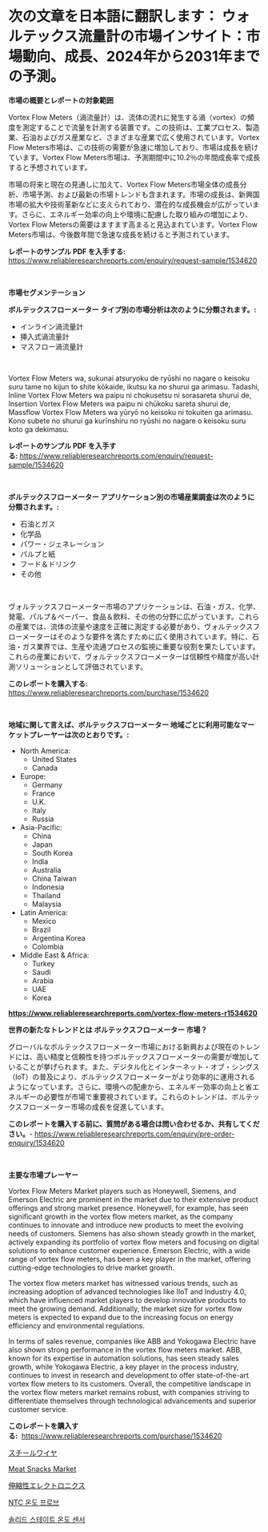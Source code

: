 <p><h1>次の文章を日本語に翻訳します： ウォルテックス流量計の市場インサイト：市場動向、成長、2024年から2031年までの予測。</h1></p><p><strong>市場の概要とレポートの対象範囲</strong></p>
<p><p>Vortex Flow Meters（渦流量計）は、流体の流れに発生する渦（vortex）の頻度を測定することで流量を計測する装置です。この技術は、工業プロセス、製造業、石油およびガス産業など、さまざまな産業で広く使用されています。Vortex Flow Meters市場は、この技術の需要が急速に増加しており、市場は成長を続けています。Vortex Flow Meters市場は、予測期間中に10.2％の年間成長率で成長すると予想されています。</p><p>市場の将来と現在の見通しに加えて、Vortex Flow Meters市場全体の成長分析、市場予測、および最新の市場トレンドも含まれます。市場の成長は、新興国市場の拡大や技術革新などに支えられており、潜在的な成長機会が広がっています。さらに、エネルギー効率の向上や環境に配慮した取り組みの増加により、Vortex Flow Metersの需要はますます高まると見込まれています。Vortex Flow Meters市場は、今後数年間で急速な成長を続けると予測されています。</p></p>
<p><strong>レポートのサンプル PDF を入手する:</strong> <a href="https://www.reliableresearchreports.com/enquiry/request-sample/1534620">https://www.reliableresearchreports.com/enquiry/request-sample/1534620</a></p>
<p>&nbsp;</p>
<p><strong>市場セグメンテーション</strong></p>
<p><strong>ボルテックスフローメーター タイプ別の市場分析は次のように分類されます。:</strong></p>
<p><ul><li>インライン渦流量計</li><li>挿入式渦流量計</li><li>マスフロー渦流量計</li></ul></p>
<p>&nbsp;</p>
<p><p>Vortex Flow Meters wa, sukunai atsuryoku de ryūshi no nagare o keisoku suru tame no kijun to shite kōkaide, ikutsu ka no shurui ga arimasu. Tadashi, Inline Vortex Flow Meters wa paipu ni chokusetsu ni sorasareta shurui de, Insertion Vortex Flow Meters wa paipu ni chūkoku sareta shurui de, Massflow Vortex Flow Meters wa yūryō no keisoku ni tokuiten ga arimasu. Kono subete no shurui ga kurīnshiru no ryūshi no nagare o keisoku suru koto ga dekimasu.</p></p>
<p><strong>レポートのサンプル PDF を入手する:</strong>&nbsp;<a href="https://www.reliableresearchreports.com/enquiry/request-sample/1534620">https://www.reliableresearchreports.com/enquiry/request-sample/1534620</a></p>
<p>&nbsp;</p>
<p><strong> ボルテックスフローメーター アプリケーション別の市場産業調査は次のように分類されます。:</strong></p>
<p><ul><li>石油とガス</li><li>化学品</li><li>パワー・ジェネレーション</li><li>パルプと紙</li><li>フード＆ドリンク</li><li>その他</li></ul></p>
<p>&nbsp;</p>
<p><p>ヴォルテックスフローメーター市場のアプリケーションは、石油・ガス、化学、発電、パルプ＆ペーパー、食品＆飲料、その他の分野に広がっています。これらの産業では、流体の流量や速度を正確に測定する必要があり、ヴォルテックスフローメーターはそのような要件を満たすために広く使用されています。特に、石油・ガス業界では、生産や流通プロセスの監視に重要な役割を果たしています。これらの産業において、ヴォルテックスフローメーターは信頼性や精度が高い計測ソリューションとして評価されています。</p></p>
<p><strong>このレポートを購入する:</strong>&nbsp; <a href="https://www.reliableresearchreports.com/purchase/1534620">https://www.reliableresearchreports.com/purchase/1534620</a></p>
<p>&nbsp;</p>
<p><strong>地域に関して言えば、ボルテックスフローメーター 地域ごとに利用可能なマーケットプレーヤーは次のとおりです。:</strong></p>
<p><ul>
    <li>
        North America:
        <ul>
            <li>United States</li>
            <li>Canada</li>
        </ul>
    </li>
    <li>
        Europe:
        <ul>
            <li>Germany</li>
            <li>France</li>
            <li>U.K.</li>
            <li>Italy</li>
            <li>Russia</li>
        </ul>
    </li>
    <li>
        Asia-Pacific:
        <ul>
            <li>China</li>
            <li>Japan</li>
            <li>South Korea</li>
            <li>India</li>
            <li>Australia</li>
            <li>China Taiwan</li>
            <li>Indonesia</li>
            <li>Thailand</li>
            <li>Malaysia</li>
        </ul>
    </li>
    <li>
        Latin America:
        <ul>
            <li>Mexico</li>
            <li>Brazil</li>
            <li>Argentina Korea</li>
            <li>Colombia</li>
        </ul>
    </li>
    <li>
        Middle East & Africa:
        <ul>
            <li>Turkey</li>
            <li>Saudi</li>
            <li>Arabia</li>
            <li>UAE</li>
            <li>Korea</li>
        </ul>
    </li>
    </ul></p>
<p><strong><a href="https://www.reliableresearchreports.com/vortex-flow-meters-r1534620">https://www.reliableresearchreports.com/vortex-flow-meters-r1534620</a></strong>&nbsp;</p>
<p><strong>世界の新たなトレンドとは ボルテックスフローメーター 市場？</strong></p>
<p><p>グローバルなボルテックスフローメーター市場における新興および現在のトレンドには、高い精度と信頼性を持つボルテックスフローメーターの需要が増加していることが挙げられます。また、デジタル化とインターネット・オブ・シングス（IoT）の普及により、ボルテックスフローメーターがより効率的に運用されるようになっています。さらに、環境への配慮から、エネルギー効率の向上と省エネルギーの必要性が市場で重要視されています。これらのトレンドは、ボルテックスフローメーター市場の成長を促進しています。</p></p>
<p><strong>このレポートを購入する前に、質問がある場合は問い合わせるか、共有してください。</strong>- <a href="https://www.reliableresearchreports.com/enquiry/pre-order-enquiry/1534620">https://www.reliableresearchreports.com/enquiry/pre-order-enquiry/1534620</a></p>
<p>&nbsp;</p>
<p><strong>主要な市場プレーヤー</strong></p>
<p><p>Vortex Flow Meters Market players such as Honeywell, Siemens, and Emerson Electric are prominent in the market due to their extensive product offerings and strong market presence. Honeywell, for example, has seen significant growth in the vortex flow meters market, as the company continues to innovate and introduce new products to meet the evolving needs of customers. Siemens has also shown steady growth in the market, actively expanding its portfolio of vortex flow meters and focusing on digital solutions to enhance customer experience. Emerson Electric, with a wide range of vortex flow meters, has been a key player in the market, offering cutting-edge technologies to drive market growth.</p><p>The vortex flow meters market has witnessed various trends, such as increasing adoption of advanced technologies like IIoT and Industry 4.0, which have influenced market players to develop innovative products to meet the growing demand. Additionally, the market size for vortex flow meters is expected to expand due to the increasing focus on energy efficiency and environmental regulations.</p><p>In terms of sales revenue, companies like ABB and Yokogawa Electric have also shown strong performance in the vortex flow meters market. ABB, known for its expertise in automation solutions, has seen steady sales growth, while Yokogawa Electric, a key player in the process industry, continues to invest in research and development to offer state-of-the-art vortex flow meters to its customers. Overall, the competitive landscape in the vortex flow meters market remains robust, with companies striving to differentiate themselves through technological advancements and superior customer service.</p></p>
<p><strong>このレポートを購入する:</strong>&nbsp;&nbsp;<a href="https://www.reliableresearchreports.com/purchase/1534620">https://www.reliableresearchreports.com/purchase/1534620</a></p>
<p><p><a href="https://github.com/CloydAbbott2023/Market-Research-Report-List-1/blob/main/905167917950.md">スチールワイヤ</a></p><p><a href="https://github.com/vimar16th/Market-Research-Report-List-4/blob/main/meat-snacks-market.md">Meat Snacks Market</a></p><p><a href="https://github.com/CloydAbbott2023/Market-Research-Report-List-1/blob/main/436465617953.md">伸縮性エレクトロニクス</a></p><p><a href="https://github.com/vs019sa3m8x/Market-Research-Report-List-1/blob/main/602739016472.md">NTC 온도 프로브</a></p><p><a href="https://github.com/Madalyell456456/Market-Research-Report-List-1/blob/main/986240416473.md">솔리드 스테이트 온도 센서</a></p></p>